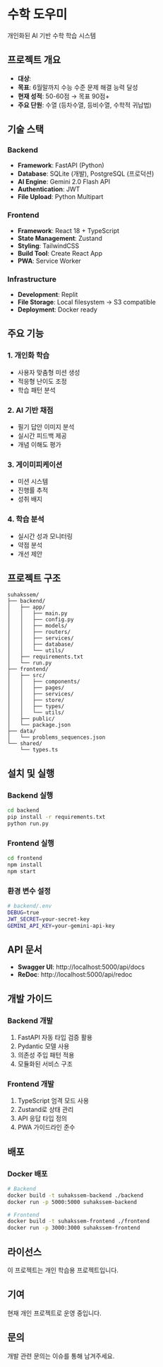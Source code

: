 # 수학 도우미

개인화된 AI 기반 수학 학습 시스템

## 프로젝트 개요

- **대상**: 
- **목표**: 6월말까지 수능 수준 문제 해결 능력 달성
- **현재 성적**: 50-60점 → 목표 90점+
- **주요 단원**: 수열 (등차수열, 등비수열, 수학적 귀납법)

## 기술 스택

### Backend
- **Framework**: FastAPI (Python)
- **Database**: SQLite (개발), PostgreSQL (프로덕션)
- **AI Engine**: Gemini 2.0 Flash API
- **Authentication**: JWT
- **File Upload**: Python Multipart

### Frontend
- **Framework**: React 18 + TypeScript
- **State Management**: Zustand
- **Styling**: TailwindCSS
- **Build Tool**: Create React App
- **PWA**: Service Worker

### Infrastructure
- **Development**: Replit
- **File Storage**: Local filesystem → S3 compatible
- **Deployment**: Docker ready

## 주요 기능

### 1. 개인화 학습
- 사용자 맞춤형 미션 생성
- 적응형 난이도 조정
- 학습 패턴 분석

### 2. AI 기반 채점
- 필기 답안 이미지 분석
- 실시간 피드백 제공
- 개념 이해도 평가

### 3. 게이미피케이션
- 미션 시스템
- 진행률 추적
- 성취 배지

### 4. 학습 분석
- 실시간 성과 모니터링
- 약점 분석
- 개선 제안

## 프로젝트 구조

```
suhakssem/
├── backend/
│   ├── app/
│   │   ├── main.py
│   │   ├── config.py
│   │   ├── models/
│   │   ├── routers/
│   │   ├── services/
│   │   ├── database/
│   │   └── utils/
│   ├── requirements.txt
│   └── run.py
├── frontend/
│   ├── src/
│   │   ├── components/
│   │   ├── pages/
│   │   ├── services/
│   │   ├── store/
│   │   ├── types/
│   │   └── utils/
│   ├── public/
│   └── package.json
├── data/
│   └── problems_sequences.json
└── shared/
    └── types.ts
```

## 설치 및 실행

### Backend 실행
```bash
cd backend
pip install -r requirements.txt
python run.py
```

### Frontend 실행
```bash
cd frontend
npm install
npm start
```

### 환경 변수 설정
```bash
# backend/.env
DEBUG=true
JWT_SECRET=your-secret-key
GEMINI_API_KEY=your-gemini-api-key
```

## API 문서

- **Swagger UI**: http://localhost:5000/api/docs
- **ReDoc**: http://localhost:5000/api/redoc

## 개발 가이드

### Backend 개발
1. FastAPI 자동 타입 검증 활용
2. Pydantic 모델 사용
3. 의존성 주입 패턴 적용
4. 모듈화된 서비스 구조

### Frontend 개발
1. TypeScript 엄격 모드 사용
2. Zustand로 상태 관리
3. API 응답 타입 정의
4. PWA 가이드라인 준수

## 배포

### Docker 배포
```bash
# Backend
docker build -t suhakssem-backend ./backend
docker run -p 5000:5000 suhakssem-backend

# Frontend
docker build -t suhakssem-frontend ./frontend
docker run -p 3000:3000 suhakssem-frontend
```

## 라이선스

이 프로젝트는  개인 학습용 프로젝트입니다.

## 기여

현재 개인 프로젝트로 운영 중입니다.

## 문의

개발 관련 문의는 이슈를 통해 남겨주세요.
